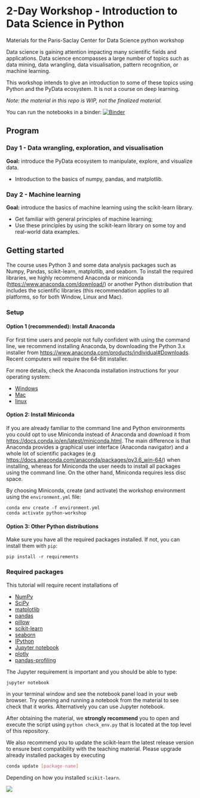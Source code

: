 # 2-Day Workshop - Introduction to Data Science in Python

Materials for the Paris-Saclay Center for Data Science python workshop

Data science is gaining attention impacting many scientific fields and applications. Data science encompasses a large number of topics such as data mining, data wrangling, data visualisation, pattern recognition, or machine learning.

This workshop intends to give an introduction to some of these topics using Python and the PyData ecosystem. It is not a course on deep learning.

*Note: the material in this repo is WIP, not the finalized material.*

You can run the notebooks in a binder: [![Binder](https://mybinder.org/badge_logo.svg)](https://mybinder.org/v2/gh/paris-saclay-cds/data-science-workshop-2019/master)

## Program

### Day 1 -  Data wrangling, exploration, and visualisation

**Goal:** introduce the PyData ecosystem to manipulate, explore, and visualize data.

* Introduction to the basics of numpy, pandas, and matplotlib.

### Day 2 - Machine learning

**Goal:** introduce the basics of machine learning using the  scikit-learn library.

* Get familiar with general principles of machine learning;
* Use these principles by using the scikit-learn library on some toy and real-world data examples.


## Getting started

The course uses Python 3 and some data analysis packages such as Numpy, Pandas, scikit-learn, matplotlib, and seaborn. To install the required libraries, we highly recommend Anaconda or miniconda (<https://www.anaconda.com/download/>) or another Python distribution that includes the scientific libraries (this recommendation applies to all platforms, so for both Window, Linux and Mac).

### Setup

#### Option 1 (recommended): Install Anaconda

For first time users and people not fully confident with using the command line, we recommend installing Anaconda, by downloading the Python 3.x installer from <https://www.anaconda.com/products/individual#Downloads>. Recent computers will require the 64-Bit installer.

For more details, check the Anaconda installation instructions for your operating system:
- [Windows](https://docs.anaconda.com/anaconda/install/windows/)
- [Mac](https://docs.anaconda.com/anaconda/install/mac-os/)
- [linux](https://docs.anaconda.com/anaconda/install/linux/)

#### Option 2: Install Miniconda

If you are already familiar to the command line and Python environments you could opt to use Miniconda instead of Anaconda and download it  from <https://docs.conda.io/en/latest/miniconda.html>. The main difference is that Anaconda provides a graphical user interface (Anaconda navigator) and a whole lot of scientific packages (e.g <https://docs.anaconda.com/anaconda/packages/py3.6_win-64/>) when installing, whereas for Miniconda the user needs to install all packages using the command line. On the other hand, Miniconda requires less disc space. 

By choosing Miniconda, create (and activate) the workshop environment using the `environment.yml` file:
```shell
conda env create -f environment.yml
conda activate python-workshop
```

#### Option 3: Other Python distributions

Make sure you have all the required packages installed. If not, you can install them with `pip`:
```shell
pip install -r requirements
```

### Required packages

This tutorial will require recent installations of

- [NumPy](http://www.numpy.org)
- [SciPy](http://www.scipy.org)
- [matplotlib](http://matplotlib.org)
- [pandas](http://pandas.pydata.org)
- [pillow](https://python-pillow.org)
- [scikit-learn](http://scikit-learn.org/stable/)
- [seaborn](http://seaborn.pydata.org/)
- [IPython](http://ipython.readthedocs.org/en/stable/)
- [Jupyter notebook](http://jupyter.org)
- [plotly](https://plot.ly/)
- [pandas-profiling](https://pandas-profiling.github.io/pandas-profiling/docs/)


The Jupyter requirement is important and you should be able to type:

```bash
jupyter notebook
```

in your terminal window and see the notebook panel load in your web browser. Try opening and running a notebook from the material to see check that it works. Alternatively you can use Jupyter notebook.

After obtaining the material, we **strongly recommend** you to open and execute the script using `python check_env.py` that is located at the top level of this repository.

We also recommend you to update the scikit-learn the latest release version to ensure best compatibility with the teaching material. Please upgrade already installed packages by executing

```bash
conda update [package-name]
```

Depending on how you installed ``scikit-learn``.


<img src="img/logoUPSayPlusCDS_990.png"/>
